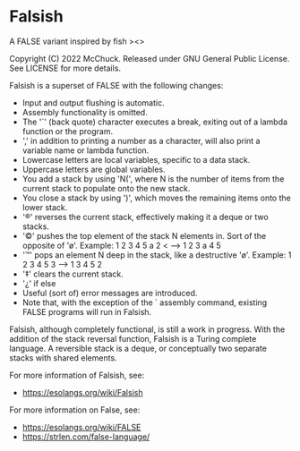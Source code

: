 # Falsish
A FALSE variant inspired by fish >&lt;>

Copyright (C) 2022 McChuck.  Released under GNU General Public License.  See LICENSE for more details.

Falsish is a superset of FALSE with the following changes:

* Input and output flushing is automatic.
* Assembly functionality is omitted.
* The '`' (back quote) character executes a break, exiting out of a lambda function or the program.
* ',' in addition to printing a number as a character, will also print a variable name or lambda function.
* Lowercase letters are local variables, specific to a data stack.
* Uppercase letters are global variables.
* You add a stack by using 'N(', where N is the number of items from the current stack to populate onto the new stack.
* You close a stack by using ')', which moves the remaining items onto the lower stack.
* '®' reverses the current stack, effectively making it a deque or two stacks.
* '©' pushes the top element of the stack N elements in. Sort of the opposite of 'ø'. Example: 1 2 3 4 5 a 2 < --> 1 2 3 a 4 5
* '™' pops an element N deep in the stack, like a destructive 'ø'. Example: 1 2 3 4 5 3 --> 1 3 4 5 2
* '‡' clears the current stack.
* '¿' if else
* Useful (sort of) error messages are introduced.
* Note that, with the exception of the ` assembly command, existing FALSE programs will run in Falsish.

Falsish, although completely functional, is still a work in progress.  With the addition of the stack reversal function, Falsish is a Turing complete language.  A reversible stack is a deque, or conceptually two separate stacks with shared elements.

For more information of Falsish, see:
* https://esolangs.org/wiki/Falsish

For more information on False, see:
* https://esolangs.org/wiki/FALSE
* https://strlen.com/false-language/
